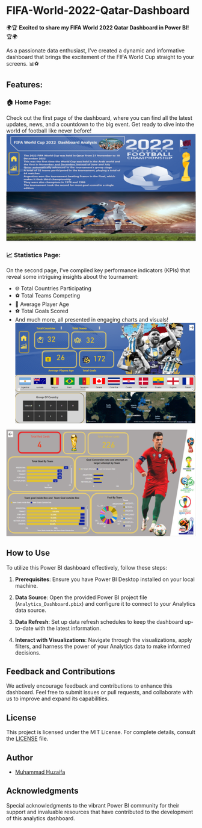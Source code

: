 # FIFA-World-2022-Qatar-Dashboard
🌍🏆 **Excited to share my FIFA World 2022 Qatar Dashboard in Power BI!** 🏆🌍

As a passionate data enthusiast, I've created a dynamic and informative dashboard that brings the excitement of the FIFA World Cup straight to your screens. 📊⚽

## Features:
### 🏠 Home Page:
Check out the first page of the dashboard, where you can find all the latest updates, news, and a countdown to the big event. Get ready to dive into the world of football like never before!
![Home page of dashboard FIFA World Cup 2022](img/Home%20page%20of%20dashboard%20FIFA%20World%20Cup%202022.PNG)

### 📈 Statistics Page:
On the second page, I've compiled key performance indicators (KPIs) that reveal some intriguing insights about the tournament:
- 🌐 Total Countries Participating
- ⚽ Total Teams Competing
- 🎂 Average Player Age
- ⚽ Total Goals Scored
- And much more, all presented in engaging charts and visuals!
![Statistics Page of Dashboard FIFA World Cup 2022](img/Staticics%20Page%20of%20Dashboard%20FIFA%20World%20Cup%202022.PNG)

![Statistics Page part 2 of Dashboard FIFA World Cup 2022](img/Staticis%20Page%20part2%20of%20Dashboard%20FIFA%20World%20Cup%202022.PNG)

## How to Use

To utilize this Power BI dashboard effectively, follow these steps:

1. **Prerequisites**: Ensure you have Power BI Desktop installed on your local machine.

2. **Data Source**: Open the provided Power BI project file (`Analytics_Dashboard.pbix`) and configure it to connect to your Analytics data source.

3. **Data Refresh**: Set up data refresh schedules to keep the dashboard up-to-date with the latest information.

4. **Interact with Visualizations**: Navigate through the visualizations, apply filters, and harness the power of your Analytics data to make informed decisions.

## Feedback and Contributions

We actively encourage feedback and contributions to enhance this dashboard. Feel free to submit issues or pull requests, and collaborate with us to improve and expand its capabilities.

## License

This project is licensed under the MIT License. For complete details, consult the [LICENSE](LICENSE) file.

## Author

- [Muhammad Huzaifa](https://github.com/muhammadhuzaifa023)

## Acknowledgments

Special acknowledgments to the vibrant Power BI community for their support and invaluable resources that have contributed to the development of this analytics dashboard.





